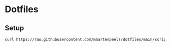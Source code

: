 # Dotfiles

## Setup
```bash
curl https://raw.githubusercontent.com/maartenpeels/dotfiles/main/scripts/config-init | bash
```

